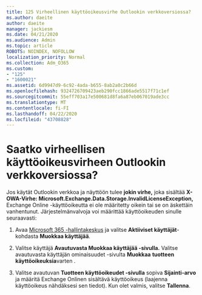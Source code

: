 ```yaml
---
title: 125 Virheellinen käyttöoikeusvirhe Outlookin verkkoversiossa?
ms.author: daeite
author: daeite
manager: jackiesm
ms.date: 04/21/2020
ms.audience: Admin
ms.topic: article
ROBOTS: NOINDEX, NOFOLLOW
localization_priority: Normal
ms.collection: Adm_O365
ms.custom:
- "125"
- "1600021"
ms.assetid: 6d9947d9-6c92-4ada-b655-8ab2a0c2b66d
ms.openlocfilehash: 9324726709423aeb290fcc1866ade5517f71c1ef
ms.sourcegitcommit: 55eff703a17e500681d8fa6a87eb067019ade3cc
ms.translationtype: MT
ms.contentlocale: fi-FI
ms.lasthandoff: 04/22/2020
ms.locfileid: "43708828"
---
```

# <a name="getting-an-invalid-license-error-in-outlook-on-the-web"></a>Saatko virheellisen käyttöoikeusvirheen Outlookin verkkoversiossa?

Jos käytät Outlookin verkkoa ja näyttöön tulee **jokin virhe,** joka sisältää **X-OWA-Virhe: Microsoft.Exchange.Data.Storage.InvalidLicenseException,** Exchange Online -käyttöoikeutta ei ole määritetty oikein tai se on äskettäin vanhentunut. Järjestelmänvalvoja voi määrittää käyttöoikeuden sinulle seuraavasti:
  
1. Avaa [Microsoft 365 -hallintakeskus](https://portal.office.com/adminportal/home#/homepage) ja valitse **Aktiiviset käyttäjät**-kohdasta **Muokkaa käyttäjää**.

2. Valitse käyttäjä **Avautuvasta Muokkaa käyttäjää -sivulla.** Valitse avautuvasta käyttäjän ominaisuudet -sivulta **Muokkaa** **tuotteen käyttöoikeuksia**varten .

3. Valitse avautuvan **Tuotteen käyttöoikeudet -sivulla** sopiva **Sijainti-arvo** ja määritä Exchange Onlinen sisältävä käyttöoikeus (laajenna käyttöoikeus nähdäksesi sen tiedot). Kun olet valmis, valitse **Tallenna**.
